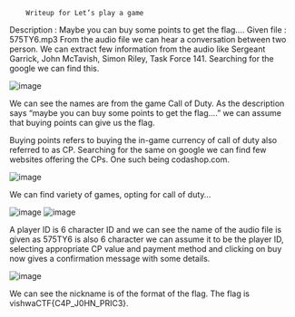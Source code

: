 		Writeup for Let’s play a game
    
Description : Maybe you can buy some points to get the flag….
Given file : 575TY6.mp3
From the audio file we can hear a conversation between two person. We can extract few information from the audio like Sergeant Garrick, John McTavish, Simon Riley, Task Force 141. Searching for the google we can find this.

![image](https://user-images.githubusercontent.com/111695465/209707652-de18f7b2-37ee-4764-be33-d1f7e5cf0d82.png)

We can see the names are from the game Call of Duty. As the description says “maybe you can buy some points to get the flag….” we can assume that buying points can give us the flag.

Buying points refers to buying the in-game currency of call of duty also referred to as CP.
Searching for the same on google we can find few websites offering the CPs. One such being codashop.com.

![image](https://user-images.githubusercontent.com/111695465/209707755-8878484b-874c-4732-ad17-ece30e6759d0.png)

We can find variety of games, opting for call of duty…

![image](https://user-images.githubusercontent.com/111695465/209707792-355d1099-a25e-4342-91e7-04faa1b19c5b.png)
![image](https://user-images.githubusercontent.com/111695465/209707806-4358a463-a96b-4796-b701-d0d85307713f.png)

A player ID is 6 character ID and we can see the name of the audio file is given as 575TY6 is also 6 character we can assume it to be the player ID, selecting appropriate CP value and payment method and clicking on buy now gives a confirmation message with some details.

![image](https://user-images.githubusercontent.com/111695465/209707833-c04c3d4a-47c8-432b-b54f-68fee0404793.png)

We can see the nickname is of the format of the flag. The flag is vishwaCTF{C4P_J0HN_PRIC3}.
